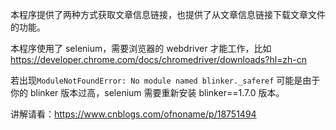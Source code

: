 本程序提供了两种方式获取文章信息链接，也提供了从文章信息链接下载文章文件的功能。

本程序使用了 selenium，需要浏览器的 webdriver 才能工作，比如 <https://developer.chrome.com/docs/chromedriver/downloads?hl=zh-cn>

若出现`ModuleNotFoundError: No module named blinker._saferef` 可能是由于你的 blinker 版本过高，selenium 需要重新安装 blinker==1.7.0 版本。

讲解请看：<https://www.cnblogs.com/ofnoname/p/18751494>
